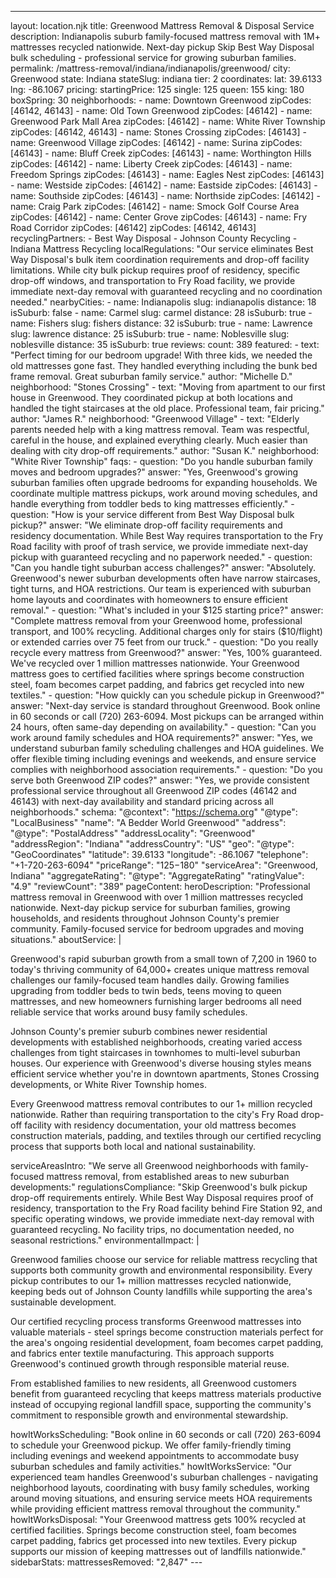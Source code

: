 ---
layout: location.njk
title: Greenwood Mattress Removal & Disposal Service
description: Indianapolis suburb family-focused mattress removal with 1M+ mattresses recycled nationwide. Next-day pickup Skip Best Way Disposal bulk scheduling - professional service for growing suburban families.
permalink: /mattress-removal/indiana/indianapolis/greenwood/
city: Greenwood state: Indiana stateSlug: indiana tier: 2 coordinates: lat: 39.6133 lng: -86.1067 pricing: startingPrice: 125 single: 125 queen: 155 king: 180 boxSpring: 30 neighborhoods: - name: Downtown Greenwood zipCodes: [46142, 46143] - name: Old Town Greenwood zipCodes: [46142] - name: Greenwood Park Mall Area zipCodes: [46142] - name: White River Township zipCodes: [46142, 46143] - name: Stones Crossing zipCodes: [46143] - name: Greenwood Village zipCodes: [46142] - name: Surina zipCodes: [46143] - name: Bluff Creek zipCodes: [46143] - name: Worthington Hills zipCodes: [46142] - name: Liberty Creek zipCodes: [46143] - name: Freedom Springs zipCodes: [46143] - name: Eagles Nest zipCodes: [46143] - name: Westside zipCodes: [46142] - name: Eastside zipCodes: [46143] - name: Southside zipCodes: [46143] - name: Northside zipCodes: [46142] - name: Craig Park zipCodes: [46142] - name: Smock Golf Course Area zipCodes: [46142] - name: Center Grove zipCodes: [46143] - name: Fry Road Corridor zipCodes: [46142] zipCodes: [46142, 46143] recyclingPartners: - Best Way Disposal - Johnson County Recycling - Indiana Mattress Recycling localRegulations: "Our service eliminates Best Way Disposal's bulk item coordination requirements and drop-off facility limitations. While city bulk pickup requires proof of residency, specific drop-off windows, and transportation to Fry Road facility, we provide immediate next-day removal with guaranteed recycling and no coordination needed." nearbyCities: - name: Indianapolis slug: indianapolis distance: 18 isSuburb: false - name: Carmel slug: carmel distance: 28 isSuburb: true - name: Fishers slug: fishers distance: 32 isSuburb: true - name: Lawrence slug: lawrence distance: 25 isSuburb: true - name: Noblesville slug: noblesville distance: 35 isSuburb: true reviews: count: 389 featured: - text: "Perfect timing for our bedroom upgrade! With three kids, we needed the old mattresses gone fast. They handled everything including the bunk bed frame removal. Great suburban family service." author: "Michelle D." neighborhood: "Stones Crossing" - text: "Moving from apartment to our first house in Greenwood. They coordinated pickup at both locations and handled the tight staircases at the old place. Professional team, fair pricing." author: "James R." neighborhood: "Greenwood Village" - text: "Elderly parents needed help with a king mattress removal. Team was respectful, careful in the house, and explained everything clearly. Much easier than dealing with city drop-off requirements." author: "Susan K." neighborhood: "White River Township" faqs: - question: "Do you handle suburban family moves and bedroom upgrades?" answer: "Yes, Greenwood's growing suburban families often upgrade bedrooms for expanding households. We coordinate multiple mattress pickups, work around moving schedules, and handle everything from toddler beds to king mattresses efficiently." - question: "How is your service different from Best Way Disposal bulk pickup?" answer: "We eliminate drop-off facility requirements and residency documentation. While Best Way requires transportation to the Fry Road facility with proof of trash service, we provide immediate next-day pickup with guaranteed recycling and no paperwork needed." - question: "Can you handle tight suburban access challenges?" answer: "Absolutely. Greenwood's newer suburban developments often have narrow staircases, tight turns, and HOA restrictions. Our team is experienced with suburban home layouts and coordinates with homeowners to ensure efficient removal." - question: "What's included in your $125 starting price?" answer: "Complete mattress removal from your Greenwood home, professional transport, and 100% recycling. Additional charges only for stairs ($10/flight) or extended carries over 75 feet from our truck." - question: "Do you really recycle every mattress from Greenwood?" answer: "Yes, 100% guaranteed. We've recycled over 1 million mattresses nationwide. Your Greenwood mattress goes to certified facilities where springs become construction steel, foam becomes carpet padding, and fabrics get recycled into new textiles." - question: "How quickly can you schedule pickup in Greenwood?" answer: "Next-day service is standard throughout Greenwood. Book online in 60 seconds or call (720) 263-6094. Most pickups can be arranged within 24 hours, often same-day depending on availability." - question: "Can you work around family schedules and HOA requirements?" answer: "Yes, we understand suburban family scheduling challenges and HOA guidelines. We offer flexible timing including evenings and weekends, and ensure service complies with neighborhood association requirements." - question: "Do you serve both Greenwood ZIP codes?" answer: "Yes, we provide consistent professional service throughout all Greenwood ZIP codes (46142 and 46143) with next-day availability and standard pricing across all neighborhoods." schema: "@context": "https://schema.org" "@type": "LocalBusiness" "name": "A Bedder World Greenwood" "address": "@type": "PostalAddress" "addressLocality": "Greenwood" "addressRegion": "Indiana" "addressCountry": "US" "geo": "@type": "GeoCoordinates" "latitude": 39.6133 "longitude": -86.1067 "telephone": "+1-720-263-6094" "priceRange": "$125-$180" "serviceArea": "Greenwood, Indiana" "aggregateRating": "@type": "AggregateRating" "ratingValue": "4.9" "reviewCount": "389" pageContent: heroDescription: "Professional mattress removal in Greenwood with over 1 million mattresses recycled nationwide. Next-day pickup service for suburban families, growing households, and residents throughout Johnson County's premier community. Family-focused service for bedroom upgrades and moving situations." aboutService: | <p>Greenwood's rapid suburban growth from a small town of 7,200 in 1960 to today's thriving community of 64,000+ creates unique mattress removal challenges our family-focused team handles daily. Growing families upgrading from toddler beds to twin beds, teens moving to queen mattresses, and new homeowners furnishing larger bedrooms all need reliable service that works around busy family schedules.</p> <p>Johnson County's premier suburb combines newer residential developments with established neighborhoods, creating varied access challenges from tight staircases in townhomes to multi-level suburban houses. Our experience with Greenwood's diverse housing styles means efficient service whether you're in downtown apartments, Stones Crossing developments, or White River Township homes.</p> <p>Every Greenwood mattress removal contributes to our 1+ million recycled nationwide. Rather than requiring transportation to the city's Fry Road drop-off facility with residency documentation, your old mattress becomes construction materials, padding, and textiles through our certified recycling process that supports both local and national sustainability.</p> serviceAreasIntro: "We serve all Greenwood neighborhoods with family-focused mattress removal, from established areas to new suburban developments:" regulationsCompliance: "Skip Greenwood's bulk pickup drop-off requirements entirely. While Best Way Disposal requires proof of residency, transportation to the Fry Road facility behind Fire Station 92, and specific operating windows, we provide immediate next-day removal with guaranteed recycling. No facility trips, no documentation needed, no seasonal restrictions." environmentalImpact: | <p>Greenwood families choose our service for reliable mattress recycling that supports both community growth and environmental responsibility. Every pickup contributes to our 1+ million mattresses recycled nationwide, keeping beds out of Johnson County landfills while supporting the area's sustainable development.</p> <p>Our certified recycling process transforms Greenwood mattresses into valuable materials - steel springs become construction materials perfect for the area's ongoing residential development, foam becomes carpet padding, and fabrics enter textile manufacturing. This approach supports Greenwood's continued growth through responsible material reuse.</p> <p>From established families to new residents, all Greenwood customers benefit from guaranteed recycling that keeps mattress materials productive instead of occupying regional landfill space, supporting the community's commitment to responsible growth and environmental stewardship.</p> howItWorksScheduling: "Book online in 60 seconds or call (720) 263-6094 to schedule your Greenwood pickup. We offer family-friendly timing including evenings and weekend appointments to accommodate busy suburban schedules and family activities." howItWorksService: "Our experienced team handles Greenwood's suburban challenges - navigating neighborhood layouts, coordinating with busy family schedules, working around moving situations, and ensuring service meets HOA requirements while providing efficient mattress removal throughout the community." howItWorksDisposal: "Your Greenwood mattress gets 100% recycled at certified facilities. Springs become construction steel, foam becomes carpet padding, fabrics get processed into new textiles. Every pickup supports our mission of keeping mattresses out of landfills nationwide." sidebarStats: mattressesRemoved: "2,847" ---